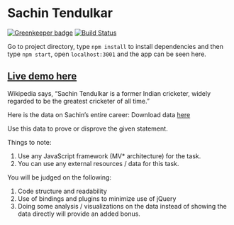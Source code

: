 
# Sachin Tendulkar

[![Greenkeeper badge](https://badges.greenkeeper.io/ayush000/best_cricketer.svg)](https://greenkeeper.io/)
[![Build Status](https://travis-ci.org/ayush000/best_cricketer.svg?branch=master)](https://travis-ci.org/ayush000/best_cricketer)

Go to project directory, type `npm install` to install dependencies and then type `npm start`, open `localhost:3001` and the app can be seen here.
## [Live demo here](http://sachin-analysis.herokuapp.com/)

Wikipedia says, “Sachin Tendulkar is a former Indian cricketer, widely regarded to be the greatest cricketer of all time.”

Here is the data on Sachin’s entire career: Download data [here](https://docs.google.com/spreadsheets/d/1OO7be4TdKe-2ahhJUzClEfIBvyAE0IQNFGDO1iimNuc/edit?usp=sharing)

Use this data to prove or disprove the given statement.

Things to note:

1. Use any JavaScript framework (MV* architecture) for the task.
2. You can use any external resources / data for this task.

You will be judged on the following:

1. Code structure and readability
2. Use of bindings and plugins to minimize use of jQuery
3. Doing some analysis / visualizations on the data instead of showing the data directly will provide an added bonus.